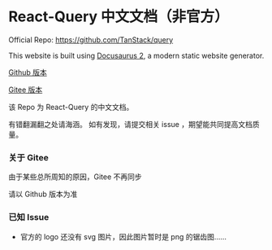 # React-Query 中文文档（非官方）

Official Repo: https://github.com/TanStack/query

This website is built using [Docusaurus 2](https://v2.docusaurus.io/), a modern static website generator.

[Github 版本](https://cangsdarm.github.io/react-query-web-i18n/)

[Gitee 版本](https://alleneyes.gitee.io/react-query-web-i18n/)

该 Repo 为 React-Query 的中文文档。

有错翻漏翻之处请海涵。
如有发现，请提交相关 issue ，期望能共同提高文档质量。

### 关于 Gitee

由于某些总所周知的原因，Gitee 不再同步

请以 Github 版本为准

### 已知 Issue

- 官方的 logo 还没有 svg 图片，因此图片暂时是 png 的锯齿图……
